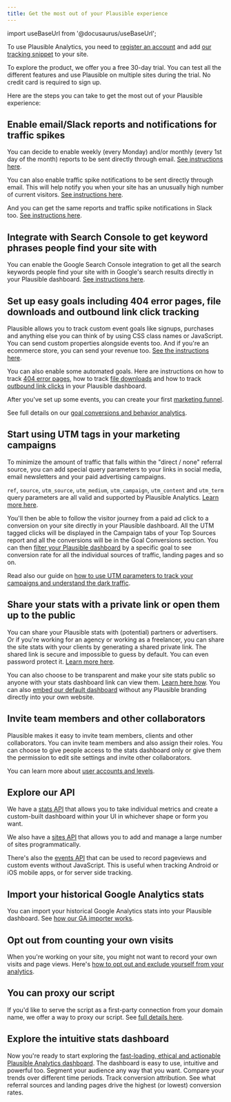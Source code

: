 ```yaml
---
title: Get the most out of your Plausible experience
---
```


import useBaseUrl from '@docusaurus/useBaseUrl';

To use Plausible Analytics, you need to [register an account](https://plausible.io/register) and add [our tracking snippet](plausible-script.md) to your site.

To explore the product, we offer you a free 30-day trial. You can test all the different features and use Plausible on multiple sites during the trial. No credit card is required to sign up.

Here are the steps you can take to get the most out of your Plausible experience:

## Enable email/Slack reports and notifications for traffic spikes

You can decide to enable weekly (every Monday) and/or monthly (every 1st day of the month) reports to be sent directly through email. [See instructions here](email-reports.md).

You can also enable traffic spike notifications to be sent directly through email. This will help notify you when your site has an unusually high number of current visitors. [See instructions here](traffic-spikes.md).

And you can get the same reports and traffic spike notifications in Slack too. [See instructions here](slack-reports.md).

## Integrate with Search Console to get keyword phrases people find your site with

You can enable the Google Search Console integration to get all the search keywords people find your site with in Google's search results directly in your Plausible dashboard. [See instructions here](google-search-console-integration.md).

## Set up easy goals including 404 error pages, file downloads and outbound link click tracking

Plausible allows you to track custom event goals like signups, purchases and anything else you can think of by using CSS class names or JavaScript. You can send custom properties alongside events too. And if you're an ecommerce store, you can send your revenue too. [See the instructions here](custom-event-goals.md).

You can also enable some automated goals. Here are instructions on how to track [404 error pages](error-pages-tracking-404.md), how to track [file downloads](file-downloads-tracking.md) and how to track [outbound link clicks](outbound-link-click-tracking.md) in your Plausible dashboard.

After you've set up some events, you can create your first [marketing funnel](funnel-analysis.md).

See full details on our [goal conversions and behavior analytics](goal-conversions.md).

## Start using UTM tags in your marketing campaigns

To minimize the amount of traffic that falls within the "direct / none" referral source, you can add special query parameters to your links in social media, email newsletters and your paid advertising campaigns.

`ref`, `source`, `utm_source`, `utm_medium`, `utm_campaign`, `utm_content` and `utm_term` query parameters are all valid and supported by Plausible Analytics. [Learn more here](top-referrers.md).

You'll then be able to follow the visitor journey from a paid ad click to a conversion on your site directly in your Plausible dashboard. All the UTM tagged clicks will be displayed in the Campaign tabs of your Top Sources report and all the conversions will be in the Goal Conversions section. You can then [filter your Plausible dashboard](filters-segments.md) by a specific goal to see conversion rate for all the individual sources of traffic, landing pages and so on.

Read also our guide on [how to use UTM parameters to track your campaigns and understand the dark traffic](https://plausible.io/blog/utm-tracking-tags).

## Share your stats with a private link or open them up to the public

You can share your Plausible stats with (potential) partners or advertisers. Or if you're working for an agency or working as a freelancer, you can share the site stats with your clients by generating a shared private link. The shared link is secure and impossible to guess by default. You can even password protect it. [Learn more here](shared-links.md).

You can also choose to be transparent and make your site stats public so anyone with your stats dashboard link can view them. [Learn here how](visibility.md). You can also [embed our default dashboard](embed-dashboard.md) without any Plausible branding directly into your own website.

## Invite team members and other collaborators

Plausible makes it easy to invite team members, clients and other collaborators. You can invite team members and also assign their roles. You can choose to give people access to the stats dashboard only or give them the permission to edit site settings and invite other collaborators.

You can learn more about [user accounts and levels](users-roles.md).

## Explore our API

We have a [stats API](stats-api.md) that allows you to take individual metrics and create a custom-built dashboard within your UI in whichever shape or form you want.

We also have a [sites API](sites-api.md) that allows you to add and manage a large number of sites programmatically.

There's also the [events API](events-api.md) that can be used to record pageviews and custom events without JavaScript. This is useful when tracking Android or iOS mobile apps, or for server side tracking.

## Import your historical Google Analytics stats

You can import your historical Google Analytics stats into your Plausible dashboard. See [how our GA importer works](google-analytics-import.md).

## Opt out from counting your own visits

When you're working on your site, you might not want to record your own visits and page views. Here's [how to opt out and exclude yourself from your analytics](excluding.md).

## You can proxy our script

If you'd like to serve the script as a first-party connection from your domain name, we offer a way to proxy our script. See [full details here](/proxy/introduction.md).

## Explore the intuitive stats dashboard

Now you're ready to start exploring the [fast-loading, ethical and actionable Plausible Analytics dashboard](/docs/guided-tour.md). The dashboard is easy to use, intuitive and powerful too. Segment your audience any way that you want. Compare your trends over different time periods. Track conversion attribution. See what referral sources and landing pages drive the highest (or lowest) conversion rates. 
